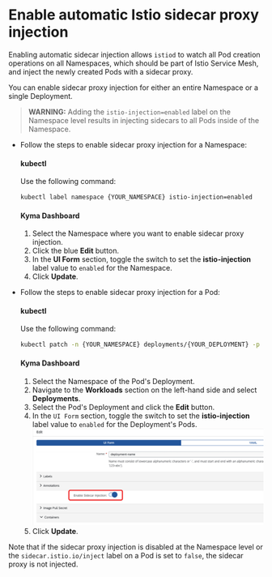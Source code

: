 # Enable automatic Istio sidecar proxy injection

Enabling automatic sidecar injection allows `istiod` to watch all Pod creation operations on all Namespaces, which should be part of Istio Service Mesh, and inject the newly created Pods with a sidecar proxy.

You can enable sidecar proxy injection for either an entire Namespace or a single Deployment.

>**WARNING:** Adding the `istio-injection=enabled` label on the Namespace level results in injecting sidecars to all Pods inside of the Namespace.

* Follow the steps to enable sidecar proxy injection for a Namespace:
  
  <!-- tabs:start -->

  #### **kubectl**
  
  Use the following command:
  
  ```bash
  kubectl label namespace {YOUR_NAMESPACE} istio-injection=enabled
  ```

  #### **Kyma Dashboard**
  
  1. Select the Namespace where you want to enable sidecar proxy injection.
  2. Click the blue **Edit** button.
  3. In the **UI Form** section, toggle the switch to set the **istio-injection** label value to `enabled` for the Namespace.
  4. Click **Update**.
  
  <!-- tabs:end -->

* Follow the steps to enable sidecar proxy injection for a Pod:

  <!-- tabs:start -->

  #### **kubectl**
  
  Use the following command:
  
  ```bash
  kubectl patch -n {YOUR_NAMESPACE} deployments/{YOUR_DEPLOYMENT} -p '{"spec":{"template":{"metadata":{"labels":{"sidecar.istio.io/inject":"true"}}}}}'
  ```

  #### **Kyma Dashboard**

  1. Select the Namespace of the Pod's Deployment.
  2. Navigate to the **Workloads** section on the left-hand side and select **Deployments**.
  3. Select the Pod's Deployment and click the **Edit** button.
  4. In the `UI Form` section, toggle the switch to set the **istio-injection** label value to `enabled` for the Deployment's Pods.
  ![Switch the toggle to enable Istio sidecar injection](./../../../assets/enable-sidecar-toggle.svg)
  5. Click **Update**.

  <!-- tabs:end -->

Note that if the sidecar proxy injection is disabled at the Namespace level or the `sidecar.istio.io/inject` label on a Pod is set to `false`, the sidecar proxy is not injected.